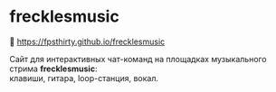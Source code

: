 # frecklesmusic
🎵 https://fpsthirty.github.io/frecklesmusic

Сайт для интерактивных чат-команд на площадках музыкального стрима **frecklesmusic**: <br>
клавиши, гитара, loop-станция, вокал.